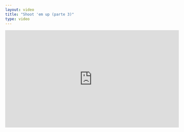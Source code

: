 ```yaml
---
layout: video
title: "Shoot 'em up (parte 3)"
type: video
---
```


<iframe width="560" height="315" src="https://www.youtube.com/embed/QW1cxlE8LBk" frameborder="0" allow="accelerometer; autoplay; clipboard-write; encrypted-media; gyroscope; picture-in-picture" allowfullscreen></iframe>